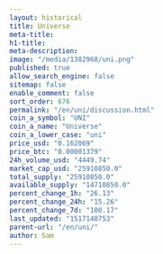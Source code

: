```yaml
---
layout: historical
title: Universe
meta-title: 
h1-title: 
meta-description: 
image: "/media/1382968/uni.png"
published: true
allow_search_engine: false
sitemap: false
enable_comment: false
sort_order: 676
permalink: "/en/uni/discussion.html"
coin_a_symbol: "UNI"
coin_a_name: "Universe"
coin_a_lower_case: "uni"
price_usd: "0.162069"
price_btc: "0.00001379"
24h_volume_usd: "4449.74"
market_cap_usd: "25910850.0"
total_supply: "25910850.0"
available_supply: "14710850.0"
percent_change_1h: "26.13"
percent_change_24h: "15.26"
percent_change_7d: "100.17"
last_updated: "1517140753"
parent-url: "/en/uni/"
author: Sam
---
```


